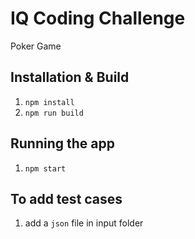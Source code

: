 # IQ Coding Challenge
Poker Game

## Installation & Build
1. `npm install`
2. `npm run build`

## Running the app
1. `npm start`

## To add test cases
1. add a `json` file in input folder
